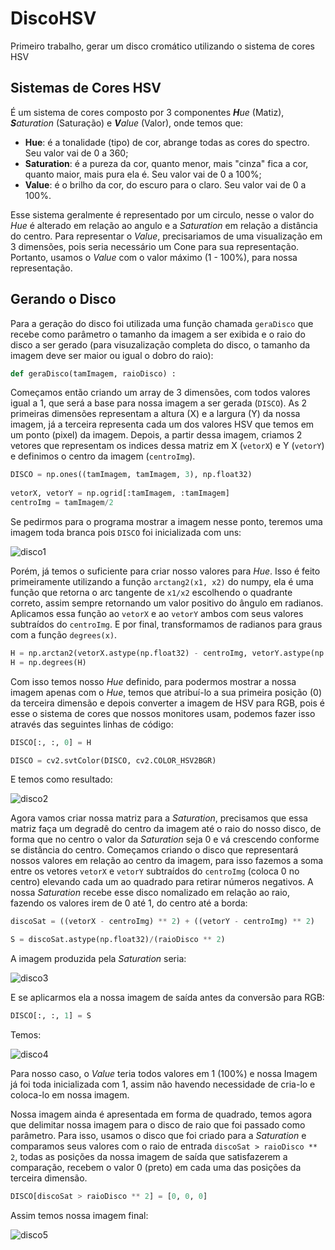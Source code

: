 # DiscoHSV
Primeiro trabalho, gerar um disco cromático utilizando o sistema de cores HSV

## Sistemas de Cores HSV
É um sistema de cores composto por 3 componentes _**H**ue_ (Matiz), _**S**aturation_ (Saturação) e _**V**alue_ (Valor), onde temos que:
* **Hue**: é a tonalidade (tipo) de cor, abrange todas as cores do spectro. Seu valor vai de 0 a 360;
* **Saturation**: é a pureza da cor, quanto menor, mais "cinza" fica a cor, quanto maior, mais pura ela é. Seu valor vai de 0 a 100%;
* **Value**: é o brilho da cor, do escuro para o claro. Seu valor vai de 0 a 100%.

Esse sistema geralmente é representado por um circulo, nesse o valor do _Hue_ é alterado em relação ao angulo e a _Saturation_ em relação a distância do centro. Para representar o _Value_, precisariamos de uma visualização em 3 dimensões, pois seria necessário um Cone para sua representação. Portanto, usamos o _Value_ com o valor máximo (1 - 100%), para nossa representação.

## Gerando o Disco
Para a geração do disco foi utilizada uma função chamada `geraDisco` que recebe como parâmetro o tamanho da imagem a ser exibida e o raio do disco a ser gerado (para visuzalização completa do disco, o tamanho da imagem deve ser maior ou igual o dobro do raio):
```python
def geraDisco(tamImagem, raioDisco) :
```

Começamos então criando um array de 3 dimensões, com todos valores igual a 1,  que será a base para nossa imagem a ser gerada (`DISCO`). As 2 primeiras dimensões representam a altura (X) e a largura (Y) da nossa imagem, já a terceira representa cada um dos valores HSV que temos em um ponto (pixel) da imagem. Depois, a partir dessa imagem, criamos 2 vetores que representam os indices dessa matriz em X (`vetorX`) e Y (`vetorY`) e definimos o centro da imagem (`centroImg`).
```python
DISCO = np.ones((tamImagem, tamImagem, 3), np.float32)
    
vetorX, vetorY = np.ogrid[:tamImagem, :tamImagem]
centroImg = tamImagem/2
```

Se pedirmos para o programa mostrar a imagem nesse ponto, teremos uma imagem toda branca pois `DISCO` foi inicializada com uns:

![disco1](https://github.com/rmallermartins/ProcImagens/blob/master/DiscoHSV/Imagens/disco1.png)

Porém, já temos o suficiente para criar nosso valores para _Hue_. Isso é feito primeiramente utilizando a função `arctang2(x1, x2)` do numpy, ela é uma função que retorna o arc tangente de `x1/x2` escolhendo o quadrante correto, assim sempre retornando um valor positivo do ângulo em radianos. Aplicamos essa função ao `vetorX` e ao `vetorY` ambos com seus valores subtraídos do `centroImg`. E por final, transformamos de radianos para graus com a função `degrees(x)`.

```python
H = np.arctan2(vetorX.astype(np.float32) - centroImg, vetorY.astype(np.float32) - centroImg)
H = np.degrees(H)
```

Com isso temos nosso _Hue_ definido, para podermos mostrar a nossa imagem apenas com o _Hue_, temos que atribuí-lo a sua primeira posição (0) da terceira dimensão e depois converter a imagem de HSV para RGB, pois é esse o sistema de cores que nossos monitores usam, podemos fazer isso através das seguintes linhas de código:

```python
DISCO[:, :, 0] = H

DISCO = cv2.svtColor(DISCO, cv2.COLOR_HSV2BGR)
```

E temos como resultado:

![disco2](https://github.com/rmallermartins/ProcImagens/blob/master/DiscoHSV/Imagens/disco2.png)

Agora vamos criar nossa matriz para a _Saturation_, precisamos que essa matriz faça um degradê do centro da imagem até o raio do nosso disco, de forma que no centro o valor da _Saturation_ seja 0 e vá crescendo conforme se distância do centro. Começamos criando o disco que representará nossos valores em relação ao centro da imagem, para isso fazemos a soma entre os vetores `vetorX` e `vetorY` subtraídos do `centroImg` (coloca 0 no centro) elevando cada um ao quadrado para retirar números negativos. A nossa _Saturation_ recebe esse disco nomalizado em relação ao raio, fazendo os valores irem de 0 até 1, do centro até a borda:

```python
discoSat = ((vetorX - centroImg) ** 2) + ((vetorY - centroImg) ** 2)

S = discoSat.astype(np.float32)/(raioDisco ** 2)
```

A imagem produzida pela _Saturation_ seria:

![disco3](https://github.com/rmallermartins/ProcImagens/blob/master/DiscoHSV/Imagens/disco3.png)

E se aplicarmos ela a nossa imagem de saída antes da conversão para RGB:

```python
DISCO[:, :, 1] = S
```

Temos:

![disco4](https://github.com/rmallermartins/ProcImagens/blob/master/DiscoHSV/Imagens/disco4.png)

Para nosso caso, o _Value_ teria todos valores em 1 (100%) e nossa Imagem já foi toda inicializada com 1, assim não havendo necessidade de cria-lo e coloca-lo em nossa imagem.

Nossa imagem ainda é apresentada em forma de quadrado, temos agora que delimitar nossa imagem para o disco de raio que foi passado como parâmetro. Para isso, usamos o disco que foi criado para a _Saturation_ e comparamos seus valores com o raio de entrada `discoSat > raioDisco ** 2`, todas as posições da nossa imagem de saída que satisfazerem a comparação, recebem o valor 0 (preto) em cada uma das posições da terceira dimensão.

```python
DISCO[discoSat > raioDisco ** 2] = [0, 0, 0]
```

Assim temos nossa imagem final:

![disco5](https://github.com/rmallermartins/ProcImagens/blob/master/DiscoHSV/Imagens/disco5.png)

